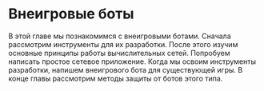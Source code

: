 # Внеигровые боты

В этой главе мы познакомимся с внеигровыми ботами. Сначала рассмотрим инструменты для их разработки. После этого изучим основные принципы работы вычислительных сетей. Попробуем написать простое сетевое приложение. Когда мы освоим инструменты разработки, напишем внеигрового бота для существующей игры. В конце главы рассмотрим методы защиты от ботов этого типа.
